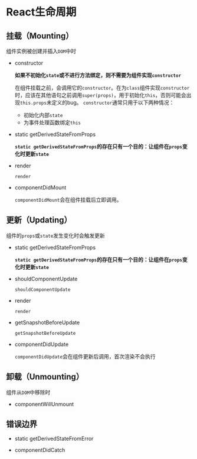 # React生命周期

## 挂载（Mounting）

组件实例被创建并插入`DOM`中时

- constructor
  
  **如果不初始化`state`或不进行方法绑定，则不需要为组件实现`constructor`**

  在组件挂载之前，会调用它的`constructor`。在为`class`组件实现`constructor`时，应该在其他语句之前调用`super(props)`，用于初始化`this`，否则可能会出现`this.props`未定义的bug。
  `constructor`通常只用于以下两种情况：
  
  - 初始化内部`state`
  - 为事件处理函数绑定`this`
  
- static getDerivedStateFromProps
  
  **`static getDerivedStateFromProps`的存在只有一个目的：让组件在`props`变化时更新`state`**

- render
  
  `render`

- componentDidMount
  
  `componentDidMount`会在组件挂载后立即调用。

## 更新（Updating）

组件的`props`或`state`发生变化时会触发更新

- static getDerivedStateFromProps
  
  **`static getDerivedStateFromProps`的存在只有一个目的：让组件在`props`变化时更新`state`**

- shouldComponentUpdate
  
  `shouldComponentUpdate`

- render
  
  `render`

- getSnapshotBeforeUpdate
  
  `getSnapshotBeforeUpdate`

- componentDidUpdate
  
  `componentDidUpdate`会在组件更新后调用，首次渲染不会执行

## 卸载（Unmounting）

组件从`DOM`中移除时

- componentWillUnmount

## 错误边界

- static getDerivedStateFromError

- componentDidCatch
